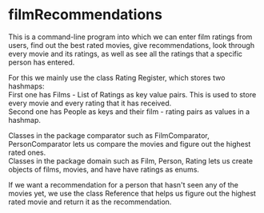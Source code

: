 # filmRecommendations

This is a command-line program into which we can enter film ratings from users, find out the best rated movies, give recommendations, look through every movie and its ratings, as well as see all the ratings that a specific person has entered.  

For this we mainly use the class Rating Register, which stores two hashmaps:   
First one has Films - List of Ratings as key value pairs. This is used to store every movie and every rating that it has received.  
Second one has People as keys and their film - rating pairs as values in a hashmap.
  
Classes in the package comparator such as FilmComparator, PersonComparator lets us compare the movies and figure out the highest rated ones.  
Classes in the package domain such as Film, Person, Rating lets us create objects of films, movies, and have have ratings as enums.

If we want a recommendation for a person that hasn't seen any of the movies yet, we use the class Reference that helps us figure out the highest rated movie and return it as the recommendation.
